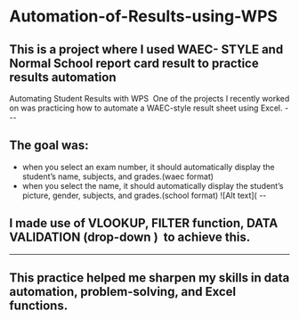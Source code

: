 # Automation-of-Results-using-WPS
This is a project where I used WAEC- STYLE  and Normal School report card result to practice results automation
---
Automating Student Results with WPS 
‎
‎One of the projects I recently worked on was practicing how to automate a WAEC-style result sheet using Excel.
‎---
## ‎The goal was:
- when you select an exam number, it should automatically display the student’s name, subjects, and grades.(waec format)
- when you select the name, it should automatically display the student’s picture, gender, subjects, and grades.(school format)
  ![Alt text](
--
## I made use of VLOOKUP, FILTER function, DATA VALIDATION (drop-down )  to achieve this.
---
## ‎This practice helped me sharpen my skills in data automation, problem-solving, and Excel functions.
‎
